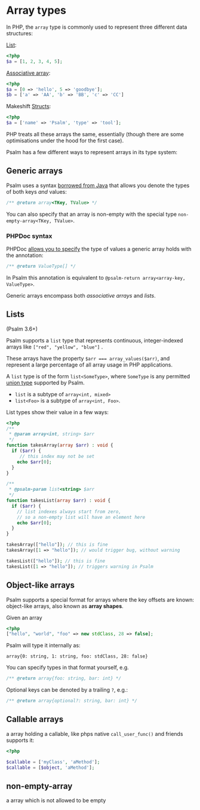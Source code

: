 # Array types

In PHP, the `array` type is commonly used to represent three different data structures:

[List](https://en.wikipedia.org/wiki/List_(abstract_data_type)):
```php
<?php
$a = [1, 2, 3, 4, 5];
```

[Associative array](https://en.wikipedia.org/wiki/Associative_array):  
```php
<?php
$a = [0 => 'hello', 5 => 'goodbye'];
$b = ['a' => 'AA', 'b' => 'BB', 'c' => 'CC']
```

Makeshift [Structs](https://en.wikipedia.org/wiki/Struct_(C_programming_language)):
```php
<?php
$a = ['name' => 'Psalm', 'type' => 'tool'];
```

PHP treats all these arrays the same, essentially (though there are some optimisations under the hood for the first case).

Psalm has a few different ways to represent arrays in its type system:

## Generic arrays

Psalm uses a syntax [borrowed from Java](https://en.wikipedia.org/wiki/Generics_in_Java) that allows you denote the types of both keys *and* values:
```php
/** @return array<TKey, TValue> */
```

You can also specify that an array is non-empty with the special type `non-empty-array<TKey, TValue>`.

### PHPDoc syntax

PHPDoc [allows you to specify](https://docs.phpdoc.org/latest/guide/references/phpdoc/types.html#arrays) the  type of values a generic array holds with the annotation:
```php
/** @return ValueType[] */
```

In Psalm this annotation is equivalent to `@psalm-return array<array-key, ValueType>`.

Generic arrays encompass both _associative arrays_ and _lists_.

## Lists

(Psalm 3.6+)

Psalm supports a `list` type that represents continuous, integer-indexed arrays like `["red", "yellow", "blue"]` .

These arrays have the property `$arr === array_values($arr)`, and represent a large percentage of all array usage in PHP applications.

A `list` type is of the form `list<SomeType>`,  where `SomeType` is any permitted [union type](union_types.md) supported by Psalm.

- `list` is a subtype of `array<int, mixed>`
- `list<Foo>` is a subtype of `array<int, Foo>`.

List types show their value in a few ways:

```php
<?php
/**
 * @param array<int, string> $arr
 */
function takesArray(array $arr) : void {
  if ($arr) {
     // this index may not be set
    echo $arr[0];
  }
}

/**
 * @psalm-param list<string> $arr
 */
function takesList(array $arr) : void {
  if ($arr) {
    // list indexes always start from zero,
    // so a non-empty list will have an element here
    echo $arr[0];
  }
}

takesArray(["hello"]); // this is fine
takesArray([1 => "hello"]); // would trigger bug, without warning

takesList(["hello"]); // this is fine
takesList([1 => "hello"]); // triggers warning in Psalm
```

## Object-like arrays

Psalm supports a special format for arrays where the key offsets are known: object-like arrays, also known as **array shapes**.

Given an array

```php
<?php
["hello", "world", "foo" => new stdClass, 28 => false];
```

Psalm will type it internally as:

```
array{0: string, 1: string, foo: stdClass, 28: false}
```

You can specify types in that format yourself, e.g.

```php
/** @return array{foo: string, bar: int} */
```

Optional keys can be denoted by a trailing `?`, e.g.:

```php
/** @return array{optional?: string, bar: int} */
```

## Callable arrays

a array holding a callable, like phps native `call_user_func()` and friends supports it:

```php
<?php

$callable = ['myClass', 'aMethod'];
$callable = [$object, 'aMethod'];
```

## non-empty-array

a array which is not allowed to be empty
